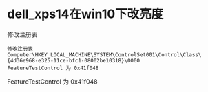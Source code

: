 # dell_xps14在win10下改亮度

修改注册表 

```
修改注册表 
Computer\HKEY_LOCAL_MACHINE\SYSTEM\ControlSet001\Control\Class\{4d36e968-e325-11ce-bfc1-08002be10318}\0000
FeatureTestControl 为 0x41f048
```

FeatureTestControl 为 0x41f048

